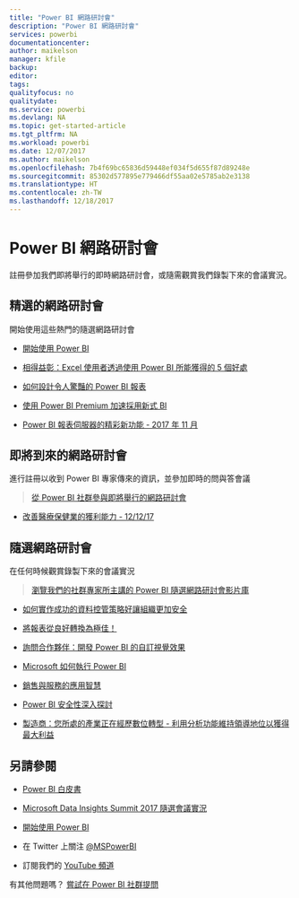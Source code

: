 ```yaml
---
title: "Power BI 網路研討會"
description: "Power BI 網路研討會"
services: powerbi
documentationcenter: 
author: maikelson
manager: kfile
backup: 
editor: 
tags: 
qualityfocus: no
qualitydate: 
ms.service: powerbi
ms.devlang: NA
ms.topic: get-started-article
ms.tgt_pltfrm: NA
ms.workload: powerbi
ms.date: 12/07/2017
ms.author: maikelson
ms.openlocfilehash: 7b4f69bc65836d59448ef034f5d655f87d89248e
ms.sourcegitcommit: 85302d577895e779466df55aa02e5785ab2e3138
ms.translationtype: HT
ms.contentlocale: zh-TW
ms.lasthandoff: 12/18/2017
---
```

# <a name="power-bi-webinars"></a>Power BI 網路研討會

註冊參加我們即將舉行的即時網路研討會，或隨需觀賞我們錄製下來的會議實況。

## <a name="featured-webinars"></a>精選的網路研討會

開始使用這些熱門的隨選網路研討會

- [開始使用 Power BI](https://info.microsoft.com/getting-started-with-power-bi-ondemand.html?Is=Website)

- [相得益彰：Excel 使用者透過使用 Power BI 所能獲得的 5 個好處](https://info.microsoft.com/excel-powerbi-better-together.html?Is=Website)

- [如何設計令人驚豔的 Power BI 報表](https://community.powerbi.com/t5/Webinars-and-Video-Gallery/5-3-17-Webinar-How-to-Design-Visually-Stunning-Power-BI-Reports/m-p/168204?Is=Website)

- [使用 Power BI Premium 加速採用新式 BI](https://info.microsoft.com/powerbi-premium-webinar-ondemand.html?Is=Website)

- [Power BI 報表伺服器的精彩新功能 - 2017 年 11 月](https://info.microsoft.com/whats-new-powerbi-report-server.html?Is=Website)

## <a name="upcoming-webinars"></a>即將到來的網路研討會

進行註冊以收到 Power BI 專家傳來的資訊，並參加即時的問與答會議

>[從 Power BI 社群參與即將舉行的網路研討會](https://community.powerbi.com/t5/Webinars-and-Video-Gallery/bd-p/VideoTipsTricks?filter=webinars&featured=yes&Is=Website)

- [改善醫療保健業的獲利能力 - 12/12/17](https://info.microsoft.com/improving-profitability-in-healthcare.html?Is=Website)

## <a name="on-demand-webinars"></a>隨選網路研討會

在任何時候觀賞錄製下來的會議實況

>[瀏覽我們的社群專家所主講的 Power BI 隨選網路研討會影片庫](https://community.powerbi.com/t5/Webinars-and-Video-Gallery/bd-p/VideoTipsTricks?filter=webinars&featured=yes&Is=Website)

- [如何實作成功的資料控管策略好讓組織更加安全](https://info.microsoft.com/powerbi-data-governance-strategy-ondemand.html?Is=Website)

- [將報表從良好轉換為極佳！](https://community.powerbi.com/t5/Webinars-and-Video-Gallery/Power-BI-Transforming-A-Report-From-Good-to-GREAT/m-p/315119?Is=Website)

- [詢問合作夥伴：開發 Power BI 的自訂視覺效果](https://community.powerbi.com/t5/Webinars-and-Video-Gallery/Ask-a-Partner-Developing-Custom-Visuals-for-Power-BI/m-p/150368?Is=Website)

- [Microsoft 如何執行 Power BI](https://info.microsoft.com/US-PowerBI-WBNR-FY17-11Nov-29-BIATMIcrosoft274828_01Registration-ForminBody.html?Is=Website)

- [銷售與服務的應用智慧](https://info.microsoft.com/applied-intelligence-for-sales-service.html?Is=Website)

- [Power BI 安全性深入探討](https://community.powerbi.com/t5/Webinars-and-Video-Gallery/5-23-2017-Power-BI-security-deep-dive-by-Kasper-de-Jonge/m-p/161476?Is=Website)

- [製造商：您所處的產業正在經歷數位轉型 - 利用分析功能維持領導地位以獲得最大利益](https://info.microsoft.com/digital-transformation-in-manufacturing.html?Is=Website)

## <a name="see-also"></a>另請參閱

- [Power BI 白皮書](whitepapers.md)

- [Microsoft Data Insights Summit 2017 隨選會議實況](https://community.powerbi.com/t5/Data-Insights-Summit-2017-On/bd-p/DataInsightsSummit2017OnDemand?Is=Website)

- [開始使用 Power BI](service-get-started.md)

- 在 Twitter 上關注 [@MSPowerBI](https://twitter.com/mspowerbi)

- 訂閱我們的 [YouTube 頻道](https://www.youtube.com/mspowerbi)

有其他問題嗎？ [嘗試在 Power BI 社群提問](https://community.powerbi.com/)
